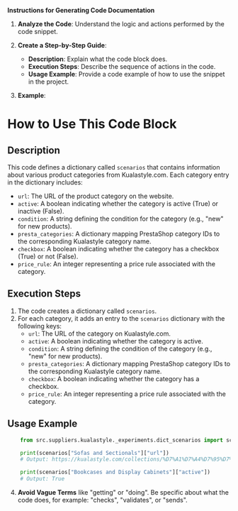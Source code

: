 **Instructions for Generating Code Documentation**

1. **Analyze the Code**: Understand the logic and actions performed by the code snippet.

2. **Create a Step-by-Step Guide**:
    - **Description**: Explain what the code block does.
    - **Execution Steps**: Describe the sequence of actions in the code.
    - **Usage Example**: Provide a code example of how to use the snippet in the project.

3. **Example**:

How to Use This Code Block
=========================================================================================

Description
-------------------------
This code defines a dictionary called `scenarios` that contains information about various product categories from Kualastyle.com.  Each category entry in the dictionary includes:
* `url`: The URL of the product category on the website.
* `active`: A boolean indicating whether the category is active (True) or inactive (False).
* `condition`: A string defining the condition for the category (e.g., "new" for new products).
* `presta_categories`:  A dictionary mapping PrestaShop category IDs to the corresponding Kualastyle category name.
* `checkbox`: A boolean indicating whether the category has a checkbox (True) or not (False).
* `price_rule`: An integer representing a price rule associated with the category.

Execution Steps
-------------------------
1. The code creates a dictionary called `scenarios`.
2. For each category, it adds an entry to the `scenarios` dictionary with the following keys:
    * `url`: The URL of the category on Kualastyle.com.
    * `active`: A boolean indicating whether the category is active.
    * `condition`: A string defining the condition of the category (e.g., "new" for new products).
    * `presta_categories`: A dictionary mapping PrestaShop category IDs to the corresponding Kualastyle category name.
    * `checkbox`: A boolean indicating whether the category has a checkbox.
    * `price_rule`: An integer representing a price rule associated with the category.

Usage Example
-------------------------

```python
    from src.suppliers.kualastyle._experiments.dict_scenarios import scenarios

    print(scenarios["Sofas and Sectionals"]["url"])
    # Output: https://kualastyle.com/collections/%D7%A1%D7%A4%D7%95%D7%AA-%D7%9E%D7%A2%D7%95%D7%A6%D7%91%D7%95%D7%AA

    print(scenarios["Bookcases and Display Cabinets"]["active"])
    # Output: True

```

4. **Avoid Vague Terms** like "getting" or "doing". Be specific about what the code does, for example: "checks", "validates", or "sends".